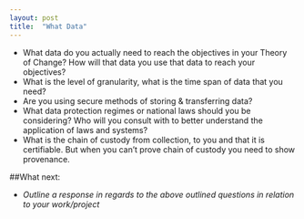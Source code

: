 ```yaml
---
layout: post
title:  "What Data"
---
```


- What data do you actually need to reach the objectives in your Theory of Change? How will that data  you use that data to reach your objectives?
- What is the level of granularity, what is the time span of data that you need?
- Are you using secure methods of storing & transferring data?
- What data protection regimes or national laws should you be considering? Who will you consult with to better understand the application of laws and systems? 
- What is the chain of custody from collection, to you and that it is certifiable. But when you can’t prove chain of custody you need to show provenance.

##What next:

- *Outline a response in regards to the above outlined questions in relation to your work/project*

